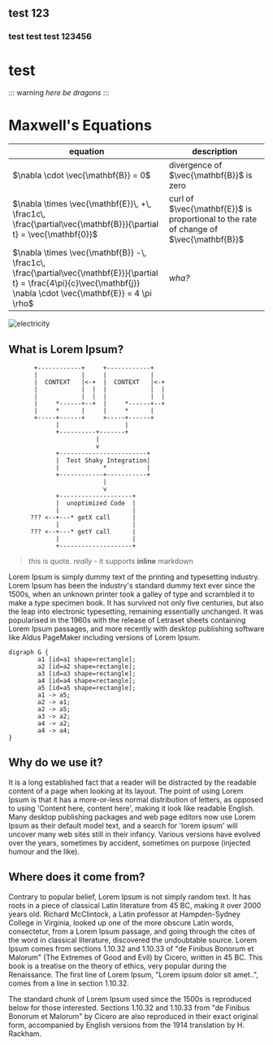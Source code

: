 




test 123
------------------------------------------


### test test test 123456

# test



::: warning
*here be dragons*
:::


# Maxwell's Equations


equation | description
----------|------------
$\nabla \cdot \vec{\mathbf{B}}  = 0$ | divergence of $\vec{\mathbf{B}}$ is zero
$\nabla \times \vec{\mathbf{E}}\, +\, \frac1c\, \frac{\partial\vec{\mathbf{B}}}{\partial t}  = \vec{\mathbf{0}}$ |  curl of $\vec{\mathbf{E}}$ is proportional to the rate of change of $\vec{\mathbf{B}}$
$\nabla \times \vec{\mathbf{B}} -\, \frac1c\, \frac{\partial\vec{\mathbf{E}}}{\partial t} = \frac{4\pi}{c}\vec{\mathbf{j}}    \nabla \cdot \vec{\mathbf{E}} = 4 \pi \rho$ | _wha?_



![electricity](http://i.giphy.com/Gty2oDYQ1fih2.gif)


## What is Lorem Ipsum?

```shaky
       +------------+     +------------+
       |            |     |            |
       |  CONTEXT   |<-+  |  CONTEXT   |<-+
       |            |  |  |            |  |
       |            |  |  |            |  |
       |     *------+--+  |     *------+--+
       |     *      |     |     *      |
       +-----+------+     +-----+------+
             |                  |
             +----------+-------+
                        |
                        v
             +------------------------+
             |  Test Shaky Integration|
             |            *           |
             +------------+-----------+
                          |
                          v
             +--------------------+
             |  unoptimized Code  |
             |                    |
      ??? <--+---* getX call      |
             |                    |
      ??? <--+---* getY call      |
             |                    |
             +--------------------+
```

> this is quote. _really_ - it supports **inline** markdown

Lorem Ipsum is simply dummy text of the printing and typesetting industry. Lorem Ipsum has been the industry's standard dummy text ever since the 1500s, when an unknown printer took a galley of type and scrambled it to make a type specimen book. It has survived not only five centuries, but also the leap into electronic typesetting, remaining essentially unchanged. It was popularised in the 1960s with the release of Letraset sheets containing Lorem Ipsum passages, and more recently with desktop publishing software like Aldus PageMaker including versions of Lorem Ipsum.

```run-dot
digraph G {
        a1 [id=a1 shape=rectangle];
        a2 [id=a2 shape=rectangle];
        a3 [id=a3 shape=rectangle];
        a4 [id=a4 shape=rectangle];
        a5 [id=a5 shape=rectangle];
        a1 -> a5;
        a2 -> a1;
        a2 -> a5;
        a3 -> a2;
        a4 -> a2;
        a4 -> a4;
}
```

## Why do we use it?

It is a long established fact that a reader will be distracted by the readable content of a page when looking at its layout. The point of using Lorem Ipsum is that it has a more-or-less normal distribution of letters, as opposed to using 'Content here, content here', making it look like readable English. Many desktop publishing packages and web page editors now use Lorem Ipsum as their default model text, and a search for 'lorem ipsum' will uncover many web sites still in their infancy. Various versions have evolved over the years, sometimes by accident, sometimes on purpose (injected humour and the like).


## Where does it come from?

Contrary to popular belief, Lorem Ipsum is not simply random text. It has roots in a piece of classical Latin literature from 45 BC, making it over 2000 years old. Richard McClintock, a Latin professor at Hampden-Sydney College in Virginia, looked up one of the more obscure Latin words, consectetur, from a Lorem Ipsum passage, and going through the cites of the word in classical literature, discovered the undoubtable source. Lorem Ipsum comes from sections 1.10.32 and 1.10.33 of "de Finibus Bonorum et Malorum" (The Extremes of Good and Evil) by Cicero, written in 45 BC. This book is a treatise on the theory of ethics, very popular during the Renaissance. The first line of Lorem Ipsum, "Lorem ipsum dolor sit amet..", comes from a line in section 1.10.32.

The standard chunk of Lorem Ipsum used since the 1500s is reproduced below for those interested. Sections 1.10.32 and 1.10.33 from "de Finibus Bonorum et Malorum" by Cicero are also reproduced in their exact original form, accompanied by English versions from the 1914 translation by H. Rackham.
